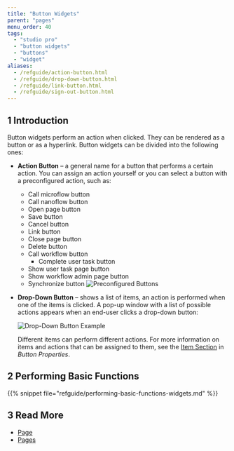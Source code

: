 ```yaml
---
title: "Button Widgets"
parent: "pages"
menu_order: 40
tags:
  - "studio pro"
  - "button widgets"
  - "buttons"
  - "widget"
aliases:
  - /refguide/action-button.html
  - /refguide/drop-down-button.html
  - /refguide/link-button.html
  - /refguide/sign-out-button.html
---
```


## 1 Introduction

Button widgets perform an action when clicked. They can be rendered as a button or as a hyperlink. Button widgets can be divided into the following ones:

* **Action Button** – a general name for a button that performs a certain action. You can assign an action yourself or you can select a button with a preconfigured action, such as:
  * Call microflow button
  * Call nanoflow button
  * Open page button
  * Save button
  * Cancel button
  * Link button
  * Close page button
  * Delete button
  * Call workflow button
    * Complete user task button
  * Show user task page button
  * Show workflow admin page button
  * Synchronize button ![Preconfigured Buttons](attachments/button-widgets/preconfigured-action-button.png)

* **Drop-Down Button** – shows a list of items, an action is performed when one of the items is clicked. A pop-up window with a list of possible actions appears when an end-user clicks a drop-down button:

    ![Drop-Down Button Example](attachments/button-widgets/drop-down-example.png)

  Different items can perform different actions. For more information on items and actions that can be assigned to them, see the [Item Section](button-properties#items) in *Button Properties*.

## 2 Performing Basic Functions

{{% snippet file="refguide/performing-basic-functions-widgets.md" %}}

## 3 Read More

* [Page](page)
* [Pages](pages)

